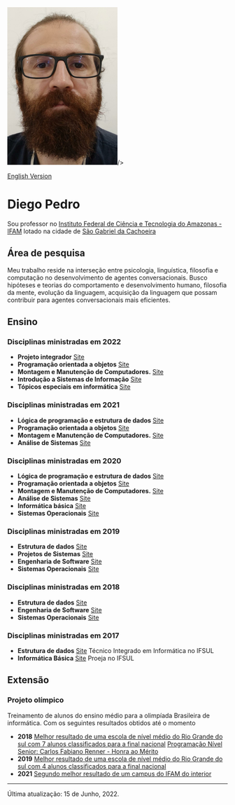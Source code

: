 
<html xmlns="http://www.w3.org/1999/xhtml">
<head>
  <meta http-equiv="Content-Type" content="text/html; charset=UTF-8" />
  <link rel="stylesheet" type="text/css" href="style.css" />
</head>
  

<body>

<div class="photo"><img src="imagens/diego.jpeg" alt="Diego Pedro" width="252" 
     height="360" />/></div>

<p class="language"><a href="index.html.en">English Version</a></p>

<h1>Diego Pedro</h1>

<p>Sou professor no <a href="http://www2.ifam.edu.br/">Instituto Federal de Ciência e Tecnologia do Amazonas - IFAM</a> lotado na cidade de <a href="https://amazonasatual.com.br/wp-content/uploads/2019/05/FOTO.13.jpg">São Gabriel da Cachoeira</a> 

<h2>Área de pesquisa</h2>

<p>Meu trabalho reside na interseção entre psicologia, linguística, filosofia e computação no desenvolvimento de agentes conversacionais. Busco hipóteses e teorias do comportamento e desenvolvimento humano, filosofia da mente, evolução da linguagem, acquisição da linguagem que possam contribuir para agentes conversacionais mais eficientes.</p>

<h2>Ensino</h2>
<h3>Disciplinas ministradas em 2022</h3>
       
<ul class="topics">
  <li><b>Projeto integrador</b> 
    <a href="site">Site</a></li>
  <li><b>Programação orientada a objetos</b> 
    <a href="site">Site</a></li>
  <li><b>Montagem e Manutenção de Computadores.</b> 
    <a href="site">Site</a></li>
  <li><b>Introdução a Sistemas de Informação</b> 
    <a href="site">Site</a></li>
  <li><b>Tópicos especiais em informática</b> 
    <a href="site">Site</a></li>
</ul>

<h3>Disciplinas ministradas em 2021</h3>
       
<ul class="topics">
  <li><b>Lógica de programação e estrutura de dados</b> 
    <a href="site">Site</a></li>
  <li><b>Programação orientada a objetos</b> 
    <a href="site">Site</a></li>
  <li><b>Montagem e Manutenção de Computadores.</b> 
    <a href="site">Site</a></li>
  <li><b>Análise de Sistemas</b> 
    <a href="site">Site</a></li>
</ul>
       
       
<h3>Disciplinas ministradas em 2020</h3>
       
<ul class="topics">
  <li><b>Lógica de programação e estrutura de dados</b> 
    <a href="site">Site</a></li>
  <li><b>Programação orientada a objetos</b> 
    <a href="site">Site</a></li>
  <li><b>Montagem e Manutenção de Computadores.</b> 
    <a href="site">Site</a></li>
  <li><b>Análise de Sistemas</b> 
    <a href="site">Site</a></li>
   <li><b>Informática básica</b> 
    <a href="site">Site</a></li>
   <li><b>Sistemas Operacionais</b> 
    <a href="site">Site</a></li>
</ul>
       
<h3>Disciplinas ministradas em 2019</h3>
       
<ul class="topics">
  <li><b>Estrutura de dados</b> 
    <a href="site">Site</a></li>
  <li><b>Projetos de Sistemas</b> 
    <a href="site">Site</a></li>
  <li><b>Engenharia de Software</b> 
    <a href="site">Site</a></li>
  <li><b>Sistemas Operacionais</b> 
    <a href="site">Site</a></li>
</ul>

<h3>Disciplinas ministradas em 2018</h3>
       
<ul class="topics">
  <li><b>Estrutura de dados</b> 
    <a href="site">Site</a></li>
  <li><b>Engenharia de Software</b> 
    <a href="site">Site</a></li>
  <li><b>Sistemas Operacionais</b> 
    <a href="site">Site</a></li>
</ul>

<h3>Disciplinas ministradas em 2017</h3>
       
<ul class="topics">
  <li><b>Estrutura de dados</b> 
    <a href="site">Site</a> Técnico Integrado em Informática no IFSUL</li>
  <li><b>Informática Básica</b> 
    <a href="site">Site</a> Proeja no IFSUL</li>
</ul>

<h2>Extensão</h2>
  
<h3>Projeto olímpico</h3> 
  Treinamento de alunos do ensino médio para a olimpíada Brasileira de informática. Com os seguintes resultados obtidos até o momento
  
  <ul class="topics">
  <li><b>2018</b> 
    <a href="site">Melhor resultado de uma escola de nível médio do Rio Grande do sul com 7 alunos classificados para a final nacional</a>
    <a href="site">Programação Nível Senior: Carlos Fabiano Renner - Honra ao Mérito </a>
    </li>
  <li><b>2019</b> 
    <a href="site">Melhor resultado de uma escola de nível médio do Rio Grande do sul com 4 alunos classificados para a final nacional</a>
    </li>
   <li><b>2021</b> 
    <a href="site">Segundo melhor resultado de um campus do IFAM do interior </a>
    </li>
</ul>
  
  
<hr/>

<div class="update">Última atualização: 15 de Junho, 2022.</div>

